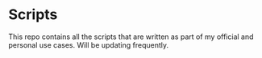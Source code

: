 # Scripts

This repo contains all the scripts that are written as part of my official and personal use cases. Will be updating frequently. 